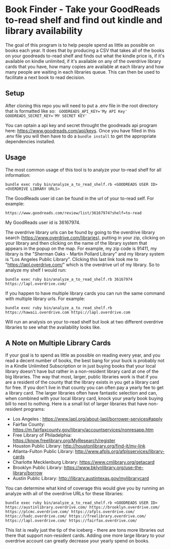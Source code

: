 # Book Finder - Take your GoodReads to-read shelf and find out kindle and library availability
The goal of this program is to help people spend as little as possible on books each year.  It does that by producing a CSV that takes all of the books on your goodreads to-read shelf and finds out what the kindle price is, if it's available on kindle unlimited, if it's available on any of the overdrive library cards that you have, how many copies are available at each library and how many people are waiting in each libraries queue.  This can then be used to facilitate a next book to read decision.

## Setup
After cloning this repo you will need to put a .env file in the root directory that is formatted like so:
`
GOODREADS_API_KEY='My API Key'
GOODREADS_SECRET_KEY='MY SECRET KEY'`

You can optain a api key and secret throught the goodreads api program here: https://www.goodreads.com/api/keys.  Once you have filled in this .env file you will then have to do a 
`bundle install` 
to get the appropriate dependencies installed.

## Usage
The most common usage of this tool is to analyze your to-read shelf for all information:

`bundle exec ruby bin/analyze_a_to_read_shelf.rb <GOODREADS USER ID> <OVERDRIVE LIBRARY URLS>`

The GoodReads user id can be found in the url of your to-read self.  For example:

`https://www.goodreads.com/review/list/36167974?shelf=to-read`

My GoodReads user id is 36167974.  

The overdrive library urls can be found by going to the overdrive library search (https://www.overdrive.com/libraries), putting in your zip, clicking on your library and then clicking on the name of the library system that appears in the popup on the map.  For example, my zip code is 91411, my library is the "Sherman Oaks - Martin Pollard Library" and my library system is "Los Angeles Public Library".  Clicking this last link took me to "https://lapl.overdrive.com/" which is the overdrive url of my library.  So to analyze my shelf I would run:

`bundle exec ruby bin/analyze_a_to_read_shelf.rb 36167974 https://lapl.overdrive.com/`

If you happen to have multiple library cards you can run the same command with multiple library urls.  For example:

`bundle exec ruby bin/analyze_a_to_read_shelf.rb https://hawaii.overdrive.com https://lapl.overdrive.com`

Will run an analysis on your to-read shelf but look at two different overdrive libraries to see what the availability looks like.


## A Note on Multiple Library Cards
If your goal is to spend as little as possible on reading every year, and you read a decent number of books, the best bang for your buck is probably not in a Kindle Unlimited Subscription or in just buying books that your local library doesn't have but rather in a non-resident library card at one of the big libraries.  The way that most, larger, public libraries work is that if you are a resident of the county that the library exists in you get a library card for free.  If you don't live in that county you can often pay a yearly fee to get a library card.  The larger libraries often have fantastic selection and can, when combined with your local library card, knock your yearly book buying bill to next to nothing.  Here is a small list of larger libraries that have non-resident programs:
* Los Angeles : https://www.lapl.org/about-lapl/borrower-services#apply
* Fairfax County: https://m.fairfaxcounty.gov/library/accountservices/nonresapp.htm
* Free Library of Philadelphia: https://know.freelibrary.org/MyResearch/register
* Houston Public Library: http://houstonlibrary.org/find-it/my-link
* Atlanta-Fulton Public Library: http://www.afpls.org/afplsservices/library-cards
* Charlotte Mecklenburg Library: https://www.cmlibrary.org/getacard
* Brooklyn Public Library: https://www.bklynlibrary.org/use-the-library/borrow
* Austin Public Library: http://library.austintexas.gov/mylibrarycard

You can determine what kind of coverage this would give you by running an analyze with all of the overdrive URLs for these libraries:

`bundle exec ruby bin/analyze_a_to_read_shelf.rb <GOODREADS USER ID>  https://austinlibrary.overdrive.com/ https://brooklyn.overdrive.com/ https://plcmc.overdrive.com/ https://afpls.overdrive.com/ https://hadc.overdrive.com/ https://freelibrary.overdrive.com/ https://lapl.overdrive.com/ https://fairfax.overdrive.com/`

This list is really just the tip of the iceberg - there are tons more libraries out there that support non-resident cards.  Adding one more large library to your overdrive account can greatly decrease your yearly spend on books.
